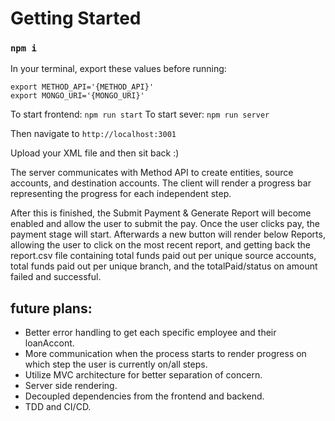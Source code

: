 # Getting Started 

### `npm i`

In your terminal, export these values before running:
```
export METHOD_API='{METHOD_API}'
export MONGO_URI='{MONGO_URI}'
```

To start frontend: `npm run start`
To start sever: `npm run server`

Then navigate to `http://localhost:3001`

Upload your XML file and then sit back :)

The server communicates with Method API to create entities, source accounts, and destination accounts. The client will render a progress bar representing the progress for each independent step.

After this is finished, the Submit Payment & Generate Report will become enabled and allow the user to submit the pay. Once the user clicks pay, the payment stage will start. Afterwards a new button will render below Reports, allowing the user to click on the most recent report, and getting back the report.csv file containing total funds paid out per unique source accounts, total funds paid out per unique branch, and the totalPaid/status on amount failed and successful. 

## future plans:
- Better error handling to get each specific employee and their loanAccont.
- More communication when the process starts to render progress on which step the user is currently on/all steps.
- Utilize MVC architecture for better separation of concern.
- Server side rendering. 
- Decoupled dependencies from the frontend and backend.
- TDD and CI/CD.

